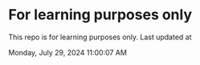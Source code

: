 # For learning purposes only
This repo is for learning purposes only.
Last updated at

Monday, July 29, 2024 11:00:07 AM

